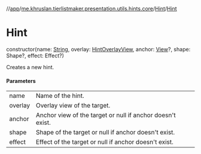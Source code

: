 //[app](../../../index.md)/[me.khruslan.tierlistmaker.presentation.utils.hints.core](../index.md)/[Hint](index.md)/[Hint](-hint.md)

# Hint

constructor(name: [String](https://kotlinlang.org/api/latest/jvm/stdlib/kotlin/-string/index.html), overlay: [HintOverlayView](../../me.khruslan.tierlistmaker.presentation.views/-hint-overlay-view/index.md), anchor: [View](https://developer.android.com/reference/kotlin/android/view/View.html)?, shape: Shape?, effect: Effect?)

Creates a new hint.

#### Parameters

| | |
|---|---|
| name | Name of the hint. |
| overlay | Overlay view of the target. |
| anchor | Anchor view of the target or null if anchor doesn't exist. |
| shape | Shape of the target or null if anchor doesn't exist. |
| effect | Effect of the target or null if anchor doesn't exist. |
